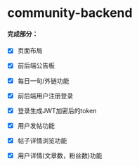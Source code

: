# community-backend

#### 完成部分：

- [x] 页面布局

- [x] 前后端公告板
- [x] 每日一句/外链功能

- [x] 前后端用户注册登录

- [x] 登录生成JWT加密后的token
- [x] 用户发帖功能
- [x] 帖子详情浏览功能
- [x] 用户详情(文章数，粉丝数)功能
